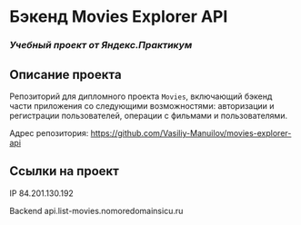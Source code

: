 # Бэкенд Movies Explorer API 
### *Учебный проект от Яндекс.Практикум*

## Описание проекта
Репозиторий для дипломного проекта `Movies`, включающий бэкенд части приложения со следующими возможностями: авторизации и регистрации пользователей, операции с фильмами и пользователями. 

Адрес репозитория: https://github.com/Vasiliy-Manuilov/movies-explorer-api

## Ссылки на проект

IP 84.201.130.192

Backend api.list-movies.nomoredomainsicu.ru
